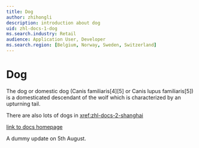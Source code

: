 ```yaml
---
title: Dog
author: zhihongli
description: introduction about dog
uid: zhl-docs-1-dog
ms.search.industry: Retail
audience: Application User, Developer
ms.search.region: [Belgium, Norway, Sweden, Switzerland]
---
```

# Dog

The dog or domestic dog (Canis familiaris[4][5] or Canis lupus familiaris[5]) is a domesticated descendant of the wolf which is characterized by an upturning tail.  

There are also lots of dogs in <xref:zhl-docs-2-shanghai> 

[link to docs homepage](https://ppe.docs.microsoft.com/en-us/test-page/index)

A dummy update on 5th August.
